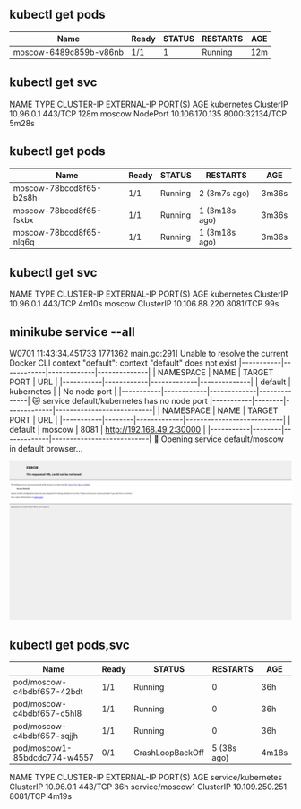 ## kubectl get pods

| Name | Ready | STATUS| RESTARTS | AGE |
| -------- | -------- | -------- | -------- | -------- |
| moscow-6489c859b-v86nb | 1/1  |  1  |  Running  | 12m |



## kubectl get svc
NAME         TYPE        CLUSTER-IP       EXTERNAL-IP   PORT(S)          AGE
kubernetes   ClusterIP   10.96.0.1        <none>        443/TCP          128m
moscow       NodePort    10.106.170.135   <none>        8000:32134/TCP   5m28s

## kubectl get pods
 | Name | Ready | STATUS| RESTARTS | AGE |
| -------- | -------- | -------- | -------- | -------- |
|moscow-78bccd8f65-b2s8h  | 1/1  | Running  | 2 (3m7s ago) | 3m36s |
|moscow-78bccd8f65-fskbx   | 1/1  | Running | 1 (3m18s ago) | 3m36s |
|moscow-78bccd8f65-nlq6q   | 1/1  | Running | 1 (3m18s ago) | 3m36s |




## kubectl get svc
NAME         TYPE        CLUSTER-IP      EXTERNAL-IP   PORT(S)    AGE
kubernetes   ClusterIP   10.96.0.1       <none>        443/TCP    4m10s
moscow       ClusterIP   10.106.88.220   <none>        8081/TCP   99s

##  minikube service --all
W0701 11:43:34.451733 1771362 main.go:291] Unable to resolve the current Docker CLI context "default": context "default" does not exist
|-----------|------------|-------------|--------------|
| NAMESPACE |    NAME    | TARGET PORT |     URL      |
|-----------|------------|-------------|--------------|
| default   | kubernetes |             | No node port |
|-----------|------------|-------------|--------------|
😿  service default/kubernetes has no node port
|-----------|--------|-------------|---------------------------|
| NAMESPACE |  NAME  | TARGET PORT |            URL            |
|-----------|--------|-------------|---------------------------|
| default   | moscow |        8081 | http://192.168.49.2:30000 |
|-----------|--------|-------------|---------------------------|
🎉  Opening service default/moscow in default browser...

![Screenshot](./k8s/screen.png)

## kubectl get pods,svc

 | Name | Ready | STATUS| RESTARTS | AGE |
| -------- | -------- | -------- | -------- | -------- |
|pod/moscow-c4bdbf657-42bdt   | 1/1  | Running  | 0 |36h|
|pod/moscow-c4bdbf657-c5hl8   | 1/1  | Running |0 | 36h |
|pod/moscow-c4bdbf657-sqjjh   | 1/1  | Running | 0 | 36h|
|pod/moscow1-85bdcdc774-w4557  | 0/1  | CrashLoopBackOff |  5 (38s ago)|  4m18s |


NAME                 TYPE        CLUSTER-IP       EXTERNAL-IP   PORT(S)    AGE
service/kubernetes   ClusterIP   10.96.0.1        <none>        443/TCP    36h
service/moscow1      ClusterIP   10.109.250.251   <none>        8081/TCP   4m19s